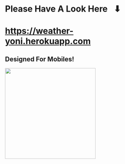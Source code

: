 # Please Have A Look Here⠀⬇
# https://weather-yoni.herokuapp.com

## Designed For Mobiles!

<img src="https://i.imgur.com/r8h6K8e.jpg" width="300">
